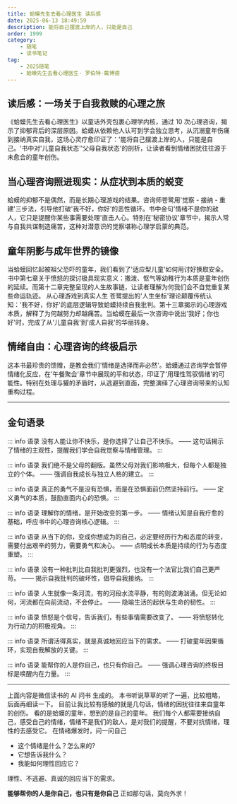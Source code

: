 ```yaml
---
title: 蛤蟆先生去看心理医生 读后感
date: 2025-06-13 18:49:59
description: 能将自己摆渡上岸的人，只能是自己
order: 1999
category:
    - 随笔
    - 读书笔记
tag: 
    - 2025随笔
    - 蛤蟆先生去看心理医生· 罗伯特·戴博德
---
```

## 读后感：一场关于自我救赎的心理之旅
《蛤蟆先生去看心理医生》以童话外壳包裹心理学内核，通过 10 次心理咨询，揭示了抑郁背后的深层原因。蛤蟆从依赖他人认可到学会独立思考，从沉溺童年伤痛到接纳真实自我，这场心灵疗愈印证了：'能将自己摆渡上岸的人，只能是自己。'书中对'儿童自我状态''父母自我状态'的剖析，让读者看到情绪困扰往往源于未愈合的童年创伤。

## 当心理咨询照进现实：从症状到本质的蜕变
蛤蟆的抑郁不是偶然，而是长期心理游戏的结果。咨询师苍鹭用'觉察 - 接纳 - 重建'三步法，引导他打破'我不好，你好'的恶性循环。书中金句'情绪不是你的敌人，它只是提醒你某些事需要处理'直击人心。特别在'秘密协议'章节中，揭示人常与自我共谋制造痛苦，这种对潜意识的觉察堪称心理学启蒙的典范。
## 童年阴影与成年世界的镜像
当蛤蟆回忆起被祖父恐吓的童年，我们看到了'适应型儿童'如何用讨好换取安全。书中第七章关于愤怒的探讨极具现实意义：撒泼、怄气等幼稚行为本质是童年创伤的延续。而第十二章完整呈现的人生故事链，让读者理解为何我们会不自觉重复某些命运轨迹。
从心理游戏到真实人生
苍鹭提出的'人生坐标'理论颠覆传统认知：'我不好，你好'的底层逻辑导致蛤蟆持续自我批判。第十三章揭示的心理游戏本质，解释了为何越努力却越痛苦。当蛤蟆在最后一次咨询中说出'我好；你也好'时，完成了从'儿童自我'到'成人自我'的华丽转身。

## 情绪自由：心理咨询的终极启示
这本书最珍贵的馈赠，是教会我们'情绪是选择而非必然'。蛤蟆通过咨询学会暂停情绪化反应，在'午餐聚会'章节中展现的平和状态，印证了'用理性驾驭情绪'的可能性。特别在处理与獾的矛盾时，从逃避到直面，完整演绎了心理咨询带来的认知重构过程。


---
## 金句语录

::: info 语录
没有人能让你不快乐，是你选择了让自己不快乐。 —— 这句话揭示了情绪的主观性，提醒我们学会自我觉察与情绪管理。
:::

::: info 语录
我们绝不是父母的翻版。虽然父母对我们影响极大，但每个人都是独立的个体。 —— 强调自我成长与独立人格的建立。
:::

::: info 语录
真正的勇气不是没有恐惧，而是在恐惧面前仍然坚持前行。 —— 定义勇气的本质，鼓励直面内心的恐惧。
:::


::: info 语录
理解你的情绪，是开始改变的第一步。 —— 情绪认知是自我疗愈的基础，呼应书中的心理咨询核心逻辑。
:::


::: info 语录
从当下的你，变成你想成为的自己，必定要经历行为和态度的转变，需要付出艰辛的努力，需要勇气和决心。 —— 点明成长本质是持续的行为与态度重塑。
:::


::: info 语录
没有一种批判比自我批判更强烈，也没有一个法官比我们自己更严苛。 —— 揭示自我批判的破坏性，倡导自我接纳。
:::


::: info 语录
人生就像一条河流，有的河段水流平静，有的则波涛汹涌。但无论如何，河流都在向前流动，不会停止。 —— 隐喻生活的起伏与生命的韧性。
:::

::: info 语录
愤怒是个信号，告诉我们，有些事情需要改变了。 —— 将愤怒转化为行动力的积极视角。
:::

::: info 语录
所谓活得真实，就是真诚地回应当下的需求。 —— 打破童年因果循环，实现自我解放的关键。
:::

::: info 语录
能帮你的人是你自己，也只有你自己。 —— 强调心理咨询的终极目标是唤醒内在力量。
:::

---
上面内容是微信读书的 AI 问书 生成的。
本书听说草草的听了一遍，比较粗略，后面再细读一下。
目前让我比较有感触的就是几句话，情绪的困扰往往来自童年的创伤。
看的是蛤蟆的童年，想到的是自己的童年。
我们每个人都需要接纳自己，感受自己的情绪，情绪不是我们的敌人，是对我们的提醒，不要对抗情绪，理性的去感受它。
在情绪爆发时，问一问自己
* 这个情绪是什么？怎么来的?
* 它想告诉我什么？
* 我能如何理性回应它？

理性、不逃避、真诚的回应当下的需求。

**能够帮你的人是你自己，也只有是你自己** 正如那句话，莫向外求！
